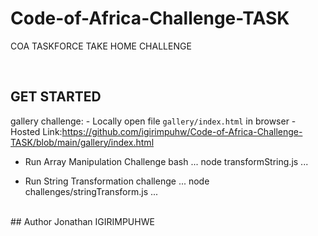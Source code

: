 # Code-of-Africa-Challenge-TASK
COA TASKFORCE TAKE HOME CHALLENGE

<br>

## GET STARTED

 gallery challenge: 
    - Locally open file `gallery/index.html` in browser
    - Hosted Link:https://github.com/igirimpuhw/Code-of-Africa-Challenge-TASK/blob/main/gallery/index.html
- Run Array Manipulation Challenge
bash
...
node transformString.js
...

- Run String Transformation challenge
...
node challenges/stringTransform.js
...

<br>
## Author
Jonathan IGIRIMPUHWE
